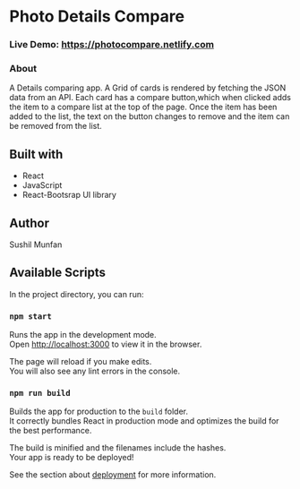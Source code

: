 # Photo Details Compare

### Live Demo: https://photocompare.netlify.com

### About
A Details comparing app. A Grid of cards is rendered by fetching the JSON data from an API. Each card has a compare button,which when clicked adds the item to a compare list at the top of the page. Once the item has been added to the list, the text on the button changes to remove and the item can be removed from the list. 




## Built with
<ul>
  <li>React</li>
  <li>JavaScript</li>
  <li>React-Bootsrap UI library</li></ul>

## Author 
Sushil Munfan








## Available Scripts

In the project directory, you can run:

### `npm start`

Runs the app in the development mode.<br>
Open [http://localhost:3000](http://localhost:3000) to view it in the browser.

The page will reload if you make edits.<br>
You will also see any lint errors in the console.



### `npm run build`

Builds the app for production to the `build` folder.<br>
It correctly bundles React in production mode and optimizes the build for the best performance.

The build is minified and the filenames include the hashes.<br>
Your app is ready to be deployed!

See the section about [deployment](https://facebook.github.io/create-react-app/docs/deployment) for more information.




